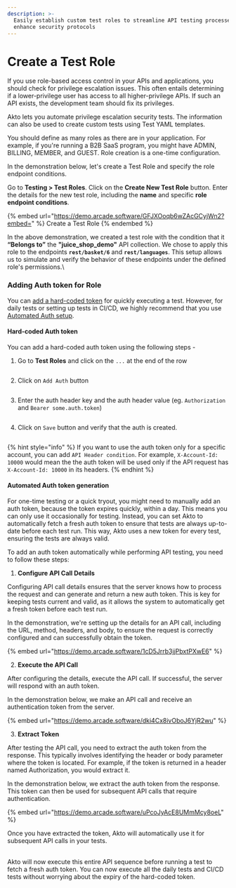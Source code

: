 ```yaml
---
description: >-
  Easily establish custom test roles to streamline API testing processes and
  enhance security protocols
---
```


# Create a Test Role

If you use role-based access control in your APIs and applications, you should check for privilege escalation issues. This often entails determining if a lower-privilege user has access to all higher-privilege APIs. If such an API exists, the development team should fix its privileges.

Akto lets you automate privilege escalation security tests. The information can also be used to create custom tests using Test YAML templates.

You should define as many roles as there are in your application. For example, if you're running a B2B SaaS program, you might have ADMIN, BILLING, MEMBER, and GUEST. Role creation is a one-time configuration.

In the demonstration below, let's create a Test Role and specify the role endpoint conditions.

Go to **Testing > Test Roles**. Click on the **Create New Test Role** button. Enter the details for the new test role, including the **name** and specific **role endpoint conditions**.

{% embed url="https://demo.arcade.software/GFJXOoqb6wZAcGCyjWn2?embed=" %}
Create a Test Role
{% endembed %}

In the above demonstration, we created a test role with the condition that it **“Belongs to”** the **"juice\_shop\_demo"** API collection. We chose to apply this role to the endpoints **`rest/basket/6`** and **`rest/languages`**. This setup allows us to simulate and verify the behavior of these endpoints under the defined role's permissions.\


### Adding Auth token for Role

You can [add a hard-coded token](create-a-test-role.md#hard-coded-auth-token) for quickly executing a test. However, for daily tests or setting up tests in CI/CD, we highly recommend that you use [Automated Auth setup](create-a-test-role.md#automated-auth-token-generation).&#x20;

#### Hard-coded Auth token

You can add a hard-coded auth token using the following steps -&#x20;

1.  Go to **Test Roles** and click on the `...` at the end of the row

    <figure><img src="../../.gitbook/assets/Screenshot 2024-03-18 at 12.00.52 PM.png" alt=""><figcaption></figcaption></figure>
2.  Click on `Add Auth` button

    <figure><img src="../../.gitbook/assets/Screenshot 2024-03-18 at 11.58.07 AM (1).png" alt=""><figcaption></figcaption></figure>
3.  Enter the auth header key and the auth header value (eg. `Authorization` and `Bearer some.auth.token`)

    <figure><img src="../../.gitbook/assets/Screenshot 2024-03-18 at 11.59.14 AM (1).png" alt=""><figcaption></figcaption></figure>
4.  Click on `Save` button and verify that the auth is created.

    <figure><img src="../../.gitbook/assets/Screenshot 2024-03-18 at 11.59.21 AM (1).png" alt=""><figcaption></figcaption></figure>

{% hint style="info" %}
If you want to use the auth token only for a specific account, you can add `API Header condition`. For example, `X-Account-Id: 10000` would mean the the auth token will be used only if the API request has `X-Account-Id: 10000` in its headers.&#x20;
{% endhint %}

#### Automated Auth token generation

For one-time testing or a quick tryout, you might need to manually add an auth token, because the token expires quickly, within a day. This means you can only use it occasionally for testing. Instead, you can set Akto to automatically fetch a fresh auth token to ensure that tests are always up-to-date before each test run. This way, Akto uses a new token for every test, ensuring the tests are always valid.

To add an auth token automatically while performing API testing, you need to follow these steps:

1. **Configure API Call Details**&#x20;

Configuring API call details ensures that the server knows how to process the request and can generate and return a new auth token. This is key for keeping tests current and valid, as it allows the system to automatically get a fresh token before each test run. &#x20;

In the demonstration, we're setting up the details for an API call, including the URL, method, headers, and body, to ensure the request is correctly configured and can successfully obtain the token.

{% embed url="https://demo.arcade.software/1cD5Jrrb3jjPbxtPXwE6" %}

2. **Execute the API Call**

After configuring the details, execute the API call. If successful, the server will respond with an auth token.

In the demonstration below, we make an API call and receive an authentication token from the server.

{% embed url="https://demo.arcade.software/dki4Cx8ivOboJ6YjR2wu" %}

3. **Extract Token**

After testing the API call, you need to extract the auth token from the response. This typically involves identifying the header or body parameter where the token is located. For example, if the token is returned in a header named Authorization, you would extract it.

In the demonstration below, we extract the auth token from the response. This token can then be used for subsequent API calls that require authentication.

{% embed url="https://demo.arcade.software/uPcoJyAcE8UMmMcy8oeL" %}

Once you have extracted the token, Akto will automatically use it for subsequent API calls in your tests.

\
Akto will now execute this entire API sequence before running a test to fetch a fresh auth token. You can now execute all the daily tests and CI/CD tests without worrying about the expiry of the hard-coded token.
